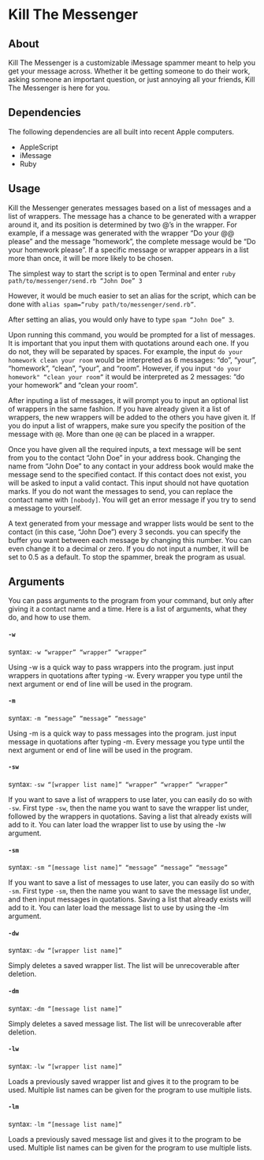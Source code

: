 # Kill The Messenger
## About
Kill The Messenger is a customizable iMessage spammer meant to help you get your message across. Whether it be getting someone to do their work, asking someone an important question, or just annoying all your friends, Kill The Messenger is here for you.
## Dependencies
The following dependencies are all built into recent Apple computers.
- AppleScript
- iMessage
- Ruby

## Usage
Kill the Messenger generates messages based on a list of messages and a list of wrappers. The message has a chance to be generated with a wrapper around it, and its position is determined by two @’s in the wrapper. For example, if a message was generated with the wrapper “Do your @@ please” and the message “homework”, the complete message would be “Do your homework please”. If a specific message or wrapper appears in a list more than once, it will be more likely to be chosen.

The simplest way to start the script is to open Terminal and enter `ruby path/to/messenger/send.rb “John Doe” 3`

However, it would be much easier to set an alias for the script, which can be done with `alias spam=“ruby path/to/messenger/send.rb”`.

After setting an alias, you would only have to type `spam “John Doe” 3`.

Upon running this command, you would be prompted for a list of messages. It is important that you input them with quotations around each one. If you do not, they will be separated by spaces. For example, the input `do your homework clean your room` would be interpreted as 6 messages: “do”, “your”, “homework”, “clean”, “your”, and “room”. However, if you input `"do your homework" “clean your room”` it would be interpreted as 2 messages: “do your homework” and “clean your room”.

After inputing a list of messages, it will prompt you to input an optional list of wrappers in the same fashion. If you have already given it a list of wrappers, the new wrappers will be added to the others you have given it. If you do input a list of wrappers, make sure you specify the position of the message with `@@`. More than one `@@` can be placed in  a wrapper.

Once you have given all the required inputs, a text message will be sent from you to the contact “John Doe” in your address book. Changing the name from “John Doe” to any contact in your address book would make the message send to the specified contact. If this contact does not exist, you will be asked to input a valid contact. This input should not have quotation marks. If you do not want the messages to send, you can replace the contact name with `[nobody]`. You will get an error message if you try to send a message to yourself.

A text generated from your message and wrapper lists would be sent to the contact (in this case, “John Doe”) every 3 seconds. you can specify the buffer you want between each message by changing this number. You can even change it to a decimal or zero. If you do not input a number, it will be set to 0.5 as a default. To stop the spammer, break the program as usual.

## Arguments

You can pass arguments to the program from your command, but only after giving it a contact name and a time. Here is a list of arguments, what they do, and how to use them.

#### `-w`

syntax: `-w “wrapper” “wrapper” “wrapper”`

Using -w is a quick way to pass wrappers into the program. just input wrappers in quotations after typing -w. Every wrapper you type until the next argument or end of line will be used in the program.

#### `-m`  

syntax: `-m “message” “message” “message"`

Using -m is a quick way to pass messages into the program. just input message in quotations after typing -m. Every message you type until the next argument or end of line will be used in the program.

#### `-sw`  

syntax: `-sw “[wrapper list name]” “wrapper” “wrapper” “wrapper”`

If you want to save a list of wrappers to use later, you can easily do so with `-sw`. First type `-sw`, then the name you want to save the wrapper list under, followed by the wrappers in quotations. Saving a list that already exists will add to it. You can later load the wrapper list to use by using the -lw argument.

#### `-sm`

syntax: `-sm “[message list name]” “message” “message” “message”`

If you want to save a list of messages to use later, you can easily do so with `-sm`. First type `-sm`, then the name you want to save the message list under, and then input messages in quotations. Saving a list that already exists will add to it. You can later load the message list to use by using the -lm argument.

#### `-dw`

syntax: `-dw “[wrapper list name]”`

Simply deletes a saved wrapper list. The list will be unrecoverable after deletion.

#### `-dm`

syntax: `-dm “[message list name]”`

Simply deletes a saved message list. The list will be unrecoverable after deletion.


#### `-lw`

syntax: `-lw “[wrapper list name]”`

Loads a previously saved wrapper list and gives it to the program to be used. Multiple list names can be given for the program to use multiple lists.


#### `-lm`

syntax: `-lm “[message list name]”`

Loads a previously saved message list and gives it to the program to be used. Multiple list names can be given for the program to use multiple lists.

